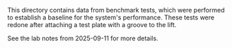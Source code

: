 This directory contains data from benchmark tests, which were performed to establish a baseline for the system's performance. These tests were redone after attaching a test plate with a groove to the lift.

See the lab notes from 2025-09-11 for more details.
